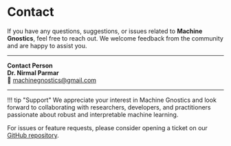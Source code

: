 # Contact

If you have any questions, suggestions, or issues related to **Machine Gnostics**, feel free to reach out. We welcome feedback from the community and are happy to assist you.

---

**Contact Person**  
**Dr. Nirmal Parmar**  
📧 [machinegnostics@gmail.com](mailto:machinegnostics@gmail.com)

---

!!! tip "Support"
    We appreciate your interest in Machine Gnostics and look forward to collaborating with researchers, developers, and practitioners passionate about robust and interpretable machine learning.

For issues or feature requests, please consider opening a ticket on our [GitHub repository](https://github.com/MachineGnostics/machinegnostics).
